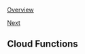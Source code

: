 [Overview](https://github.com/paulowe/gcp/blob/main/readme.md)

[Next](https://github.com/paulowe/gcp/blob/main/stackdriver.md)

## Cloud Functions
